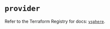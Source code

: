 # `provider`

Refer to the Terraform Registry for docs: [`vsphere`](https://registry.terraform.io/providers/hashicorp/vsphere/2.9.3/docs).
